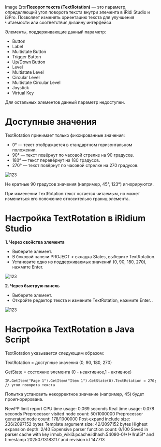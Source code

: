 Image Eror**Поворот текста \(TextRotation\)** — это параметр, определяющий угол поворота текста внутри элемента в iRidi Studio и i3Pro\. Позволяет изменять ориентацию текста для улучшения читаемости или соответствия дизайну интерфейса\. 

Элементы, поддерживающие данный параметр: 

- Button
- Label
- Multistate Button
- Trigger Button
- Up/Down Button
- Level
- Multistate Level
- Circular Level
- Multistate Circular Level
- Joystick
- Virtual Key

Для остальных элементов данный параметр недоступен\. 

#  Доступные значения 

TextRotation принимает только фиксированные значения: 

- 0° — текст отображается в стандартном горизонтальном положении\.
- 90° — текст повёрнут по часовой стрелке на 90 градусов\.
- 180° — текст перевёрнут на 180 градусов\.
- 270° — текст повёрнут по часовой стрелке на 270 градусов\.

![123](/img/Text_transform/TextRotation01.png)

Не кратные 90 градусов значения \(например, 45°, 123°\) игнорируются\. 

При изменении TextRotation текст остается читаемым, но может измениться его положение относительно границ элемента\. 

#  Настройка TextRotation в iRidium Studio 

**1\. Через свойства элемента** 

- Выберите элемент\.
- В боковой панели PROJECT \> вкладка States, выберите TextRotation\.
- Установите одно из поддерживаемых значений \(0, 90, 180, 270\), нажмите Enter\.

![123](/img/Text_transform/TextRotation02.png)

**2\. Через быструю панель** 

- Выберите элемент\.
- Откройте редактор текста и измените TextRotation, нажмите Enter\. \.

![123](/img/Text_transform/TextRotation03.png)

#  Настройка TextRotation в Java Script 

TextRotation указывается следующим образом: 

TextRotation = доступные значения \(0, 90, 180, 270\) 

GetState = состояние элемента \(0 \- неактивное,1 \- активное\) 

```mw-content-ltr
IR.GetItem("Page 1").GetItem("Item 1").GetState(0).TextRotation = 270; // угол поворота текста

```

Попытка установить некорректное значение \(например, 45\) будет проигнорирована\. 

NewPP limit report
CPU time usage: 0\.069 seconds
Real time usage: 0\.078 seconds
Preprocessor visited node count: 50/1000000
Preprocessor generated node count: 178/1000000
Post‐expand include size: 236/2097152 bytes
Template argument size: 42/2097152 bytes
Highest expansion depth: 2/40
Expensive parser function count: 0/100 Saved in parser cache with key irmob\_wiki3:pcache:idhash:54090\-0\!\*\!\*\!\!ru\!5\!\* and timestamp 20250713183117 and revision id 147713